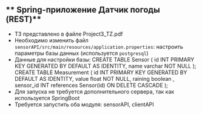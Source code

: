 ## ** Spring-приложение Датчик погоды (REST)**

- ТЗ представлено в файле Project3_TZ.pdf
- Необходимо изменить файл `sensorAPI/src/main/resources/application.properties`:  настроить параметры базы данных (используется `postgresql`)
- Данные для настройки базы: 
CREATE TABLE Sensor
(
    id INT PRIMARY KEY GENERATED BY DEFAULT AS IDENTITY,
    name varchar NOT NULL
);
CREATE TABLE Measurement
(
    id INT PRIMARY KEY GENERATED BY DEFAULT AS IDENTITY,
    value float NOT NULL,
    raining boolean ,
    sensor_id INT references Sensor(id) ON DELETE CASCADE
);
- Для запуска не требуется дополнительного сервера, так как используется SpringBoot
- Требуется запустить оба модуля: sensorAPI, clientAPI
